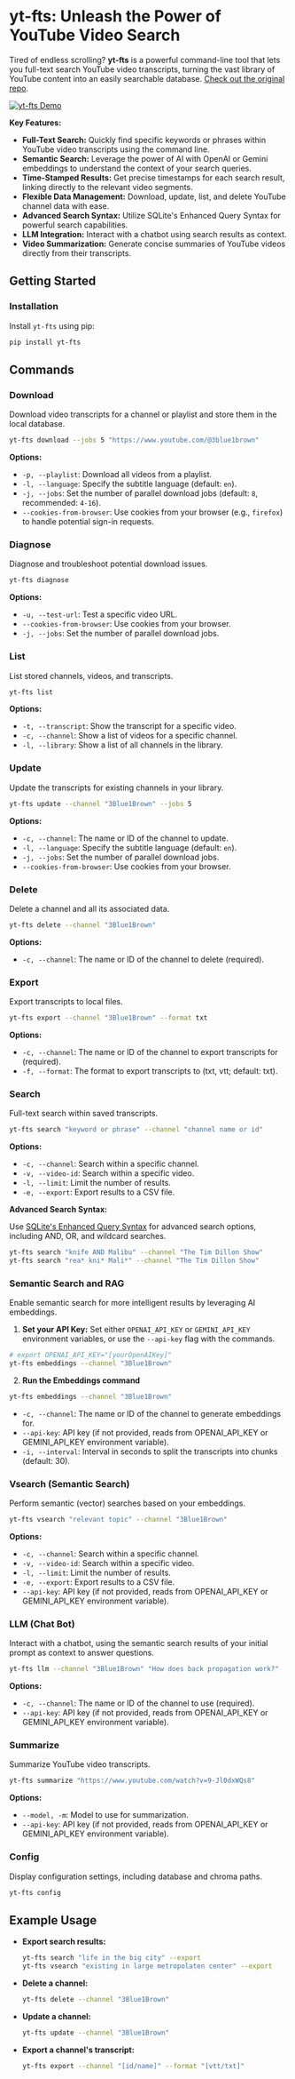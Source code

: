 # yt-fts: Unleash the Power of YouTube Video Search

Tired of endless scrolling? **yt-fts** is a powerful command-line tool that lets you full-text search YouTube video transcripts, turning the vast library of YouTube content into an easily searchable database.  [Check out the original repo](https://github.com/NotJoeMartinez/yt-fts).

[![yt-fts Demo](https://github.com/NotJoeMartinez/yt-fts/assets/39905973/6ffd8962-d060-490f-9e73-9ab179402f14)](https://github.com/NotJoeMartinez/yt-fts)

**Key Features:**

*   **Full-Text Search:** Quickly find specific keywords or phrases within YouTube video transcripts using the command line.
*   **Semantic Search:** Leverage the power of AI with OpenAI or Gemini embeddings to understand the context of your search queries.
*   **Time-Stamped Results:** Get precise timestamps for each search result, linking directly to the relevant video segments.
*   **Flexible Data Management:** Download, update, list, and delete YouTube channel data with ease.
*   **Advanced Search Syntax:** Utilize SQLite's Enhanced Query Syntax for powerful search capabilities.
*   **LLM Integration:** Interact with a chatbot using search results as context.
*   **Video Summarization:** Generate concise summaries of YouTube videos directly from their transcripts.

## Getting Started

### Installation

Install `yt-fts` using pip:

```bash
pip install yt-fts
```

## Commands

### Download

Download video transcripts for a channel or playlist and store them in the local database.

```bash
yt-fts download --jobs 5 "https://www.youtube.com/@3blue1brown"
```

**Options:**

*   `-p, --playlist`: Download all videos from a playlist.
*   `-l, --language`: Specify the subtitle language (default: `en`).
*   `-j, --jobs`: Set the number of parallel download jobs (default: `8`, recommended: `4-16`).
*   `--cookies-from-browser`: Use cookies from your browser (e.g., `firefox`) to handle potential sign-in requests.

### Diagnose

Diagnose and troubleshoot potential download issues.

```bash
yt-fts diagnose
```

**Options:**

*   `-u, --test-url`: Test a specific video URL.
*   `--cookies-from-browser`: Use cookies from your browser.
*   `-j, --jobs`: Set the number of parallel download jobs.

### List

List stored channels, videos, and transcripts.

```bash
yt-fts list
```

**Options:**

*   `-t, --transcript`: Show the transcript for a specific video.
*   `-c, --channel`: Show a list of videos for a specific channel.
*   `-l, --library`: Show a list of all channels in the library.

### Update

Update the transcripts for existing channels in your library.

```bash
yt-fts update --channel "3Blue1Brown" --jobs 5
```

**Options:**

*   `-c, --channel`: The name or ID of the channel to update.
*   `-l, --language`: Specify the subtitle language (default: `en`).
*   `-j, --jobs`: Set the number of parallel download jobs.
*   `--cookies-from-browser`: Use cookies from your browser.

### Delete

Delete a channel and all its associated data.

```bash
yt-fts delete --channel "3Blue1Brown"
```

**Options:**

*   `-c, --channel`: The name or ID of the channel to delete (required).

### Export

Export transcripts to local files.

```bash
yt-fts export --channel "3Blue1Brown" --format txt
```

**Options:**

*   `-c, --channel`: The name or ID of the channel to export transcripts for (required).
*   `-f, --format`: The format to export transcripts to (txt, vtt; default: txt).

### Search

Full-text search within saved transcripts.

```bash
yt-fts search "keyword or phrase" --channel "channel name or id"
```

**Options:**

*   `-c, --channel`: Search within a specific channel.
*   `-v, --video-id`: Search within a specific video.
*   `-l, --limit`: Limit the number of results.
*   `-e, --export`: Export results to a CSV file.

**Advanced Search Syntax:**

Use [SQLite's Enhanced Query Syntax](https://www.sqlite.org/fts3.html#full_text_index_queries) for advanced search options, including AND, OR, and wildcard searches.

```bash
yt-fts search "knife AND Malibu" --channel "The Tim Dillon Show"
yt-fts search "rea* kni* Mali*" --channel "The Tim Dillon Show"
```

### Semantic Search and RAG

Enable semantic search for more intelligent results by leveraging AI embeddings.

1.  **Set your API Key:** Set either `OPENAI_API_KEY` or `GEMINI_API_KEY` environment variables, or use the `--api-key` flag with the commands.

```bash
# export OPENAI_API_KEY="[yourOpenAIKey]"
yt-fts embeddings --channel "3Blue1Brown"
```

2.  **Run the Embeddings command**

```bash
yt-fts embeddings --channel "3Blue1Brown"
```

*   `-c, --channel`: The name or ID of the channel to generate embeddings for.
*   `--api-key`: API key (if not provided, reads from OPENAI_API_KEY or GEMINI_API_KEY environment variable).
*   `-i, --interval`: Interval in seconds to split the transcripts into chunks (default: 30).

### Vsearch (Semantic Search)

Perform semantic (vector) searches based on your embeddings.

```bash
yt-fts vsearch "relevant topic" --channel "3Blue1Brown"
```

**Options:**

*   `-c, --channel`: Search within a specific channel.
*   `-v, --video-id`: Search within a specific video.
*   `-l, --limit`: Limit the number of results.
*   `-e, --export`: Export results to a CSV file.
*   `--api-key`: API key (if not provided, reads from OPENAI_API_KEY or GEMINI_API_KEY environment variable).

### LLM (Chat Bot)

Interact with a chatbot, using the semantic search results of your initial prompt as context to answer questions.

```bash
yt-fts llm --channel "3Blue1Brown" "How does back propagation work?"
```

**Options:**

*   `-c, --channel`: The name or ID of the channel to use (required).
*   `--api-key`: API key (if not provided, reads from OPENAI_API_KEY or GEMINI_API_KEY environment variable).

### Summarize

Summarize YouTube video transcripts.

```bash
yt-fts summarize "https://www.youtube.com/watch?v=9-Jl0dxWQs8"
```

**Options:**

*   `--model, -m`: Model to use for summarization.
*   `--api-key`: API key (if not provided, reads from OPENAI_API_KEY or GEMINI_API_KEY environment variable).

### Config

Display configuration settings, including database and chroma paths.

```bash
yt-fts config
```

## Example Usage

*   **Export search results:**

    ```bash
    yt-fts search "life in the big city" --export
    yt-fts vsearch "existing in large metropolaten center" --export
    ```

*   **Delete a channel:**

    ```bash
    yt-fts delete --channel "3Blue1Brown"
    ```

*   **Update a channel:**

    ```bash
    yt-fts update --channel "3Blue1Brown"
    ```

*   **Export a channel's transcript:**

    ```bash
    yt-fts export --channel "[id/name]" --format "[vtt/txt]"
    ```